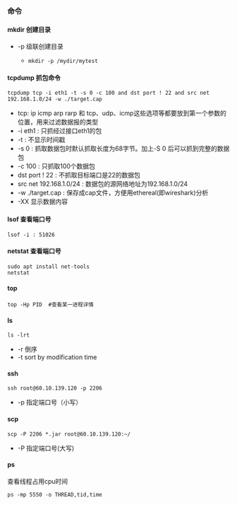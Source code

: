 ### 命令

#### mkdir 创建目录

- -p 级联创建目录

  - ```shell
    mkdir -p /mydir/mytest
    ```

#### tcpdump 抓包命令

```shell
tcpdump tcp -i eth1 -t -s 0 -c 100 and dst port ! 22 and src net 192.168.1.0/24 -w ./target.cap
```

- tcp: ip icmp arp rarp 和 tcp、udp、icmp这些选项等都要放到第一个参数的位置，用来过滤数据报的类型
- -i eth1 : 只抓经过接口eth1的包
- -t : 不显示时间戳
- -s 0 : 抓取数据包时默认抓取长度为68字节。加上-S 0 后可以抓到完整的数据包
- -c 100 : 只抓取100个数据包
- dst port ! 22 : 不抓取目标端口是22的数据包
- src net 192.168.1.0/24 : 数据包的源网络地址为192.168.1.0/24
- -w ./target.cap : 保存成cap文件，方便用ethereal(即wireshark)分析
- -XX 显示数据内容

#### lsof 查看端口号

```shell
lsof -i : 51026
```

#### netstat 查看端口号

```shell
sudo apt install net-tools
netstat 
```

#### top 

```shell
top -Hp PID  #查看某一进程详情
```

#### ls

```shell
ls -lrt
```

- -r 倒序
- -t  sort by modification time

#### ssh

```shell
ssh root@60.10.139.120 -p 2206
```

- -p 指定端口号（小写）

#### scp

```shell
scp -P 2206 *.jar root@60.10.139.120:~/
```

- -P 指定端口号(大写)

#### ps

查看线程占用cpu时间

```shell
ps -mp 5550 -o THREAD,tid,time
```





